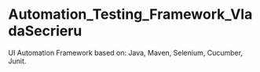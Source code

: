 # Automation_Testing_Framework_VladaSecrieru
UI Automation Framework based on: Java, Maven, Selenium, Cucumber, Junit.
